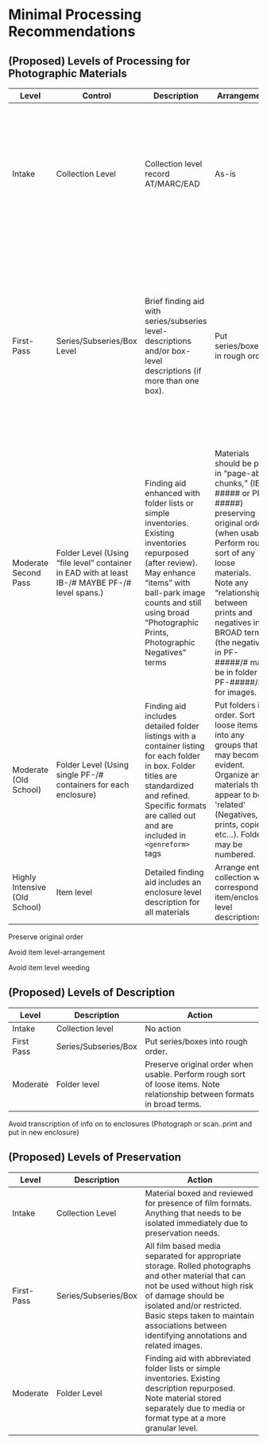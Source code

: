 # Minimal Processing Recommendations

## (Proposed) Levels of Processing for Photographic Materials

| **Level**                     | **Control**                                                                                     | **Description**                                                                                                                                                                                                                         | **Arrangement**                                                                                                                                                                                                                                                                                    | **Preservation**                                                                                                                                                                                                                                                              |
| ----------------------------- | ----------------------------------------------------------------------------------------------- | --------------------------------------------------------------------------------------------------------------------------------------------------------------------------------------------------------------------------------------- | -------------------------------------------------------------------------------------------------------------------------------------------------------------------------------------------------------------------------------------------------------------------------------------------------- | ----------------------------------------------------------------------------------------------------------------------------------------------------------------------------------------------------------------------------------------------------------------------------- |
| Intake                        | Collection Level                                                                                | Collection level record AT/MARC/EAD                                                                                                                                                                                                     | As-is                                                                                                                                                                                                                                                                                              | Transfer into archival quality RC boxes. Mark any boxes with photographic materials (...other than a few prints sprinkled in correspondence) that will need separate storage OR restrictions to access/use.                                                                   |
| First-Pass                    | Series/Subseries/Box Level                                                                      | Brief finding aid with series/subseries level-descriptions and/or box- level descriptions (if more than one box).                                                                                                                       | Put series/boxes in rough order                                                                                                                                                                                                                                                                    | Folder/house loose items (where you  find them). Replace folders, binders, or other enclosures ONLY if un-serviceable. If there are multiple formats in box that are mixed up; separate film-based media (negatives, slides, etc..) for eventual storage with 'like-formats.' | 
| Moderate Second Pass          | Folder Level (Using “file level” container in EAD with at least IB-/# MAYBE PF-/# level spans.) | Finding aid enhanced with folder lists or simple inventories. Existing inventories repurposed (after review). May enhance “items” with ball-park image counts and still using broad “Photographic Prints, Photographic Negatives” terms | Materials should be put in “page-able chunks,” (IB-##### or PF-#####) preserving original order (when usable). Perform rough sort of any loose materials. Note any “relationship” between prints and negatives in BROAD terms (the negatives in PF-#####/# may be in folder PF-#####/# for images. | Use folders and labels (or other enclosures) when in good shape. House batches of physically similar materials (may be subdivided subjects, formats, dates, etc..)  in reasonable 'chunks.' Only individually call out significant 'items.'                                   |
| Moderate (Old School)         | Folder Level (Using single PF-/# containers for each enclosure)                                 | Finding aid includes detailed folder listings with a container listing for each folder in box. Folder titles are standardized and refined. Specific formats are called out and are included in ```<genreform>``` tags                   | Put folders in order. Sort loose items into any groups that may become evident. Organize any materials that appear to be 'related' (Negatives, prints,  copies, etc…). Folders may be numbered.                                                                                                    | Efforts should  be rehoused. Film formats should rehoused and stored according to best practice                                                                                                                                                                               |
| Highly Intensive (Old School) | Item level                                                                                      | Detailed finding aid includes an enclosure level description for all materials                                                                                                                                                          | Arrange entire collection with corresponding item/enclosure level descriptions                                                                                                                                                                                                                     | All materials                                                                                                                                                                                                                                                                 |

Preserve original order 

Avoid item level-arrangement 

Avoid item level weeding 

## (Proposed) Levels of Description

| **Level**  | **Description**      | **Action**                                                                                                                |
| ---------- | -------------------- | ------------------------------------------------------------------------------------------------------------------------- |
| Intake     | Collection level     | No action                                                                                                                 |
| First Pass | Series/Subseries/Box | Put series/boxes into rough order.                                                                                        |
| Moderate   | Folder level         | Preserve original order when usable. Perform rough sort of loose items. Note relationship between formats in broad terms. |

Avoid transcription of info on to enclosures (Photograph or scan..print and put in new enclosure)  
 
## (Proposed) Levels of Preservation

| **Level**  | **Description**      | **Action**                                                                                                                                                                                                                                                                          |
| ---------- | -------------------- | ----------------------------------------------------------------------------------------------------------------------------------------------------------------------------------------------------------------------------------------------------------------------------------- |
| Intake     | Collection Level     | Material boxed and reviewed for presence of film formats. Anything that needs to be isolated immediately due to preservation needs.                                                                                                                                                 |
| First-Pass | Series/Subseries/Box | All film based media separated for appropriate storage. Rolled photographs and other material that can not be used without high risk of damage should be isolated and/or restricted. Basic steps taken to maintain associations between identifying annotations and related images. |
| Moderate   | Folder Level         | Finding aid with abbreviated folder lists or simple inventories. Existing description repurposed. Note material stored separately due to media or format type at a more granular level.                                                                                             |
 
